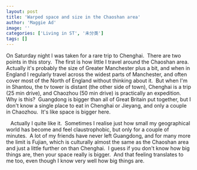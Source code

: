 ```yaml
---
layout: post
title: 'Warped space and size in the Chaoshan area'
author: 'Maggie Ad'
image: ''
categories: ['Living in ST', '未分类']
tags: []
---
```


On Saturday night I was taken for a rare trip to Chenghai.  There are two points in this story.  The first is how little I travel around the Chaoshan area.  Actually it's probably the size of Greater Manchester plus a bit, and when in England I regularly travel across the widest parts of Manchester, and often cover most of the North of England without thinking about it.  But when I'm in Shantou, the tv tower is distant (the other side of town), Chenghai is a trip (25 min drive), and Chaozhou (50 min drive) is practically an expedition.  Why is this?  Guangdong is bigger than all of Great Britain put together, but I don't know a single place to eat in Chenghai or Jieyang, and only a couple in Chaozhou.  It's like space is bigger here. 

   Actually I quite like it.  Sometimes I realise just how small my geographical world has become and feel claustrophobic, but only for a couple of minutes.  A lot of my friends have never left Guangdong, and for many more the limit is Fujian, which is culturally almost the same as the Chaoshan area and just a little further on than Chenghai.  I guess if you don't know how big things are, then your space really is bigger.  And that feeling translates to me too, even though I know very well how big things are.